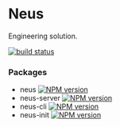 # Neus

Engineering solution.

[![build status][travis-image]][travis-url]

[travis-image]: https://img.shields.io/travis/tvrcgo/neus.svg?style=flat-square
[travis-url]: https://travis-ci.com/tvrcgo/neus

### Packages

- neus [![NPM version](https://img.shields.io/npm/v/neus.svg?style=flat-square)](https://npmjs.org/package/neus)
- neus-server [![NPM version](https://img.shields.io/npm/v/neus-server.svg?style=flat-square)](https://npmjs.org/package/neus-server)
- neus-cli [![NPM version](https://img.shields.io/npm/v/neus-cli.svg?style=flat-square)](https://npmjs.org/package/neus-cli)
- neus-init [![NPM version](https://img.shields.io/npm/v/neus-init.svg?style=flat-square)](https://npmjs.org/package/neus-init)
